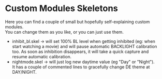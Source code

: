 # Custom Modules Skeletons

Here you can find a couple of small but hopefully self-explaining custom modules.  
You can change them as you like, or you can just use them.  

* inhibit_bl.skel -> will set 100% BL level when getting inhibited (eg: when start watching a movie) and will pause automatic BACKLIGHT calibration too.
As soon as inhibition disappears, it will take a quick capture and resume automatic calibration.
* nightmode.skel -> will just log new daytime value (eg "Day" or "Night"). It has a couple of commented lines to gracefully change DE theme at DAY/NIGHT.
